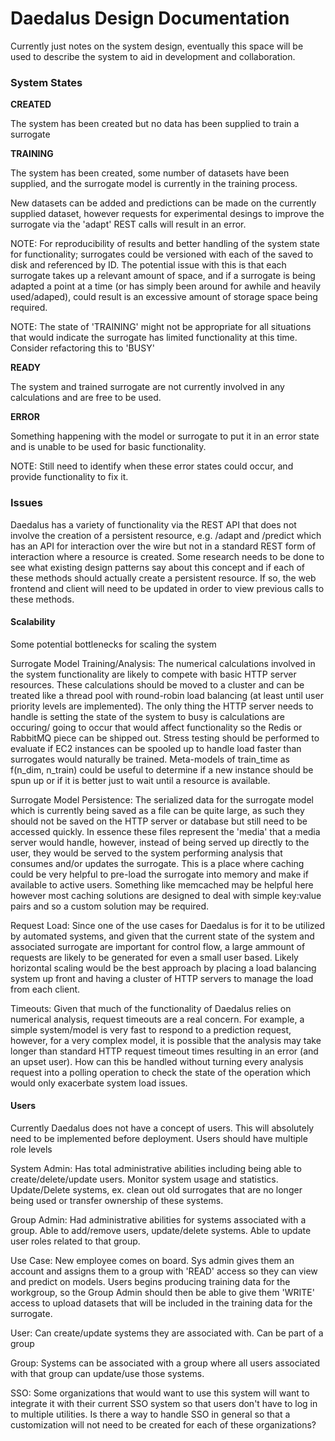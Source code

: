 # Daedalus Design Documentation
Currently just notes on the system design, eventually this space will be used to describe the system to aid
in development and collaboration.

### System States
__CREATED__

The system has been created but no data has been supplied to train a surrogate

__TRAINING__

The system has been created, some number of datasets have been supplied, and the surrogate model 
is currently in the training process. 

New datasets can be added and predictions can be made on the currently supplied dataset, however 
requests for experimental desings to improve the surrogate via the 'adapt' REST calls will result in an error.

NOTE: For reproducibility of results and better handling of the system state for functionality; surrogates
could be versioned with each of the saved to disk and referenced by ID. The potential issue with this is that 
each surrogate takes up a relevant amount of space, and if a surrogate is being adapted a point at a time 
(or has simply been around for awhile and heavily used/adaped), could result is an excessive amount of storage
space being required.

NOTE: The state of 'TRAINING' might not be appropriate for all situations that would indicate the surrogate has
limited functionality at this time. Consider refactoring this to 'BUSY'

__READY__

The system and trained surrogate are not currently involved in any calculations and are free to be used.

__ERROR__

Something happening with the model or surrogate to put it in an error state and is unable to be 
used for basic functionality.

NOTE: Still need to identify when these error states could occur, and provide functionality to fix it. 

### Issues

Daedalus has a variety of functionality via the REST API that does not involve the creation of a persistent resource,
e.g. /adapt and /predict which has an API for interaction over the wire but not in a standard REST form of interaction
where a resource is created. Some research needs to be done to see what existing design patterns say about this 
concept and if each of these methods should actually create a persistent resource. If so, the web frontend and client
will need to be updated in order to view previous calls to these methods.

#### Scalability

Some potential bottlenecks for scaling the system

Surrogate Model Training/Analysis: The numerical calculations involved in the system functionality are likely
to compete with basic HTTP server resources. These calculations should be moved to a cluster and can be treated
like a thread pool with round-robin load balancing (at least until user priority levels are implemented). The only
thing the HTTP server needs to handle is setting the state of the system to busy is calculations are occuring/
going to occur that would affect functionality so the Redis or RabbitMQ piece can be shipped out. Stress testing should
be performed to evaluate if EC2 instances can be spooled up to handle load faster than surrogates would naturally be 
trained. Meta-models of train_time as f(n_dim, n_train) could be useful to determine if a new instance should be 
spun up or if it is better just to wait until a resource is available.

Surrogate Model Persistence: The serialized data for the surrogate model which is currently being saved as a file
can be quite large, as such they should not be saved on the HTTP server or database but still need to be 
accessed quickly. In essence these files represent the 'media' that a media server would handle, however, instead
of being served up directly to the user, they would be served to the system performing analysis that consumes and/or
updates the surrogate. This is a place where caching could be very helpful to pre-load the surrogate into memory and
make if available to active users. Something like memcached may be helpful here however most caching solutions
are designed to deal with simple key:value pairs and so a custom solution may be required.

Request Load: Since one of the use cases for Daedalus is for it to be utilized by automated systems, and given that
the current state of the system and associated surrogate are important for control flow, a large ammount of requests
are likely to be generated for even a small user based. Likely horizontal scaling would be the best approach by 
placing a load balancing system up front and having a cluster of HTTP servers to manage the load from each client.

Timeouts: Given that much of the functionality of Daedalus relies on numerical analysis, request timeouts are a real
concern. For example, a simple system/model is very fast to respond to a prediction request, however, for a very
complex model, it is possible that the analysis may take longer than standard HTTP request timeout times resulting
in an error (and an upset user). How can this be handled without turning every analysis request into a polling operation
to check the state of the operation which would only exacerbate system load issues. 

#### Users

Currently Daedalus does not have a concept of users. This will absolutely need to be implemented before deployment. 
Users should have multiple role levels

System Admin: Has total administrative abilities including being able to create/delete/update users. Monitor system
usage and statistics. Update/Delete systems, ex. clean out old surrogates that are no longer being used or transfer
ownership of these systems.

Group Admin: Had administrative abilities for systems associated with a group. Able to add/remove users,
update/delete systems. Able to update user roles related to that group.

Use Case: New employee comes on board. Sys admin gives them an account and assigns them to a group with 'READ'
access so they can view and predict on models. Users begins producing training data for the workgroup, so the Group 
Admin should then be able to give them 'WRITE' access to upload datasets that will be included in the training
data for the surrogate.

User: Can create/update systems they are associated with. Can be part of a group

Group: Systems can be associated with a group where all users associated with that group can update/use those systems. 

SSO: Some organizations that would want to use this system will want to integrate it with their current SSO system 
so that users don't have to log in to multiple utilities. Is there a way to handle SSO in general so that a 
customization will not need to be created for each of these organizations?

